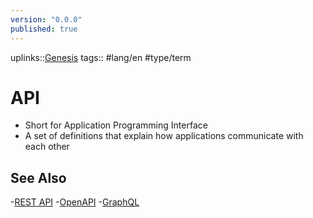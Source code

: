 ```yaml
---
version: "0.0.0"
published: true
---
```

uplinks::[Genesis](./Genesis.md)
tags:: #lang/en #type/term 
# API
- Short for Application Programming Interface
- A set of definitions that explain how applications communicate with each other
## See Also
-[REST API](./REST%20API.md)
-[OpenAPI](./OpenAPI.md)
-[GraphQL](./GraphQL.md)